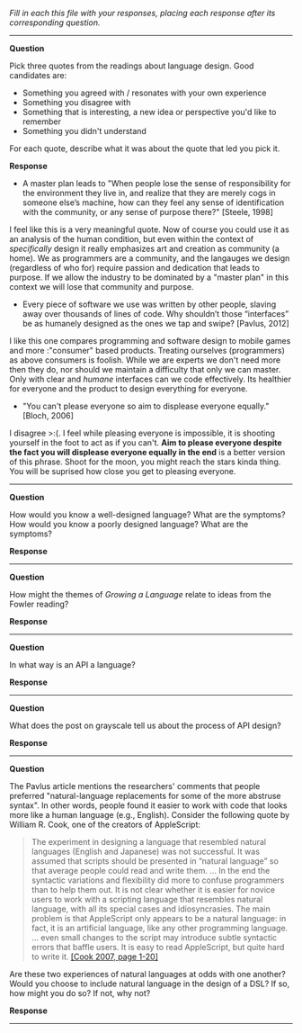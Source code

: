 _Fill in each this file with your responses, placing each response after its
corresponding question._

---

**Question**

Pick three quotes from the readings about language design. Good candidates
are:

- Something you agreed with / resonates with your own experience
- Something you disagree with
- Something that is interesting, a new idea or perspective you'd like to remember
- Something you didn't understand

For each quote, describe what it was about the quote that led you pick it.

**Response**

-  A master plan leads to "When people lose the sense of responsibility for the environment they live in, and realize that they are merely cogs in someone else’s machine, how can they feel any sense of identification with the community, or any sense of purpose there?" [Steele, 1998]

I feel like this is a very meaningful quote. Now of course you could use it as an analysis of the human condition, but even within the context of *specifically* design it really emphasizes art and creation as community (a home). We as programmers are a community, and the langauges we design (regardless of who for) require passion and dedication that leads to purpose. If we allow the industry to be dominated by a "master plan" in this context we will lose that community and purpose. 

- Every piece of software we use was written by other people, slaving away over thousands of lines of code. Why shouldn’t those “interfaces” be as humanely designed as the ones we tap and swipe?  [Pavlus, 2012]

I like this one compares programming and software design to mobile games and more :"consumer" based products. Treating ourselves (programmers) as above consumers is foolish. While we are experts we don't need more then they do, nor should we maintain a difficulty that only we can master. Only with clear and *humane* interfaces can we code effectively. Its healthier for everyone and the product to design everything for everyone. 

- "You can't please everyone so aim to displease everyone equally." [Bloch, 2006]

I disagree >:(. I feel while pleasing everyone is impossible, it is shooting yourself in the foot to act as if you can't. **Aim to please everyone despite the fact you will displease everyone equally in the end** is a better version of this phrase. Shoot for the moon, you might reach the stars kinda thing. You will be suprised how close you get to pleasing everyone. 

---

**Question**

How would you know a well-designed language? What are the symptoms? How would
you know a poorly designed language? What are the symptoms?

**Response**

---

**Question**

How might the themes of _Growing a Language_ relate to ideas from the Fowler reading?

**Response**

---

**Question**

In what way is an API a language?

**Response**

---

**Question**

What does the post on grayscale tell us about the process of API design?

**Response**

---

**Question**

The Pavlus article mentions the researchers' comments that people preferred
"natural-language replacements for some of the more abstruse syntax". In other
words, people found it easier to work with code that looks more like a human language (e.g.,
English). Consider the following quote by William R. Cook, one of the creators
of AppleScript:

> The experiment in designing a language that resembled natural languages (English
> and Japanese) was not successful. It was assumed that scripts should be
> presented in “natural language” so that average people could read and write
> them. … In the end the syntactic variations and flexibility did more to confuse
> programmers than to help them out. It is not clear whether it is easier for
> novice users to work with a scripting language that resembles natural language,
> with all its special cases and idiosyncrasies. The main problem is that
> AppleScript only appears to be a natural language: in fact, it is an artificial
> language, like any other programming language. … even small changes to the
> script may introduce subtle syntactic errors that baffle users. It is easy to
> read AppleScript, but quite hard to write it.
> [[Cook 2007, page 1-20]](https://dl.acm.org/citation.cfm?doid=1238844.1238845)

Are these two experiences of natural languages at odds with one another? Would
you choose to include natural language in the design of a DSL? If so, how might
you do so? If not, why not?

**Response**

---
